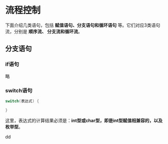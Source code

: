 流程控制
================================================================================
下面介绍几类语句，包括 **赋值语句、分支语句和循环语句** 等。它们对应3类语句流，分别是 **顺序流、
分支流和循环流**。

## 分支语句

### if语句
略

### switch语句
```java
switch(表达式) {

}
```
这里，表达式的计算结果必须是：**int型或char型，即是int型赋值相兼容的，以及枚举型**。



































dd
